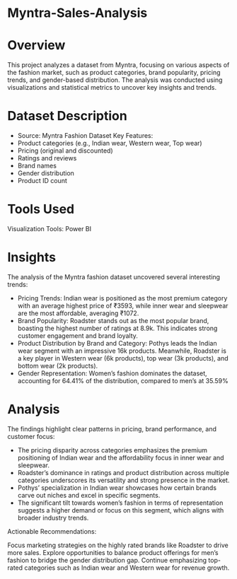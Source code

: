 # Myntra-Sales-Analysis 

# Overview
This project analyzes a dataset from Myntra, focusing on various aspects of the fashion market, such as product categories, brand popularity, pricing trends, and gender-based distribution. The analysis was conducted using visualizations and statistical metrics to uncover key insights and trends.

# Dataset Description
* Source: Myntra Fashion Dataset
 Key Features:
* Product categories (e.g., Indian wear, Western wear, Top wear)
* Pricing (original and discounted)
* Ratings and reviews
* Brand names
* Gender distribution
* Product ID count

# Tools Used
Visualization Tools: Power BI 

# Insights
The analysis of the Myntra fashion dataset uncovered several interesting trends:

* Pricing Trends: Indian wear is positioned as the most premium category with an average highest price of ₹3593, while inner wear and sleepwear are the most affordable, averaging ₹1072.
* Brand Popularity: Roadster stands out as the most popular brand, boasting the highest number of ratings at 8.9k. This indicates strong customer engagement and brand loyalty.
* Product Distribution by Brand and Category: Pothys leads the Indian wear segment with an impressive 16k products. Meanwhile, Roadster is a key player in Western wear (6k products), top wear (3k products), and bottom wear (2k products).
* Gender Representation: Women’s fashion dominates the dataset, accounting for 64.41% of the distribution, compared to men’s at 35.59% 

# Analysis
The findings highlight clear patterns in pricing, brand performance, and customer focus:

* The pricing disparity across categories emphasizes the premium positioning of Indian wear and the affordability focus in inner wear and sleepwear.
* Roadster’s dominance in ratings and product distribution across multiple categories underscores its versatility and strong presence in the market.
* Pothys’ specialization in Indian wear showcases how certain brands carve out niches and excel in specific segments.
* The significant tilt towards women’s fashion in terms of representation suggests a higher demand or focus on this segment, which aligns with broader industry trends.

Actionable Recommendations:

Focus marketing strategies on the highly rated brands like Roadster to drive more sales.
Explore opportunities to balance product offerings for men’s fashion to bridge the gender distribution gap.
Continue emphasizing top-rated categories such as Indian wear and Western wear for revenue growth.
